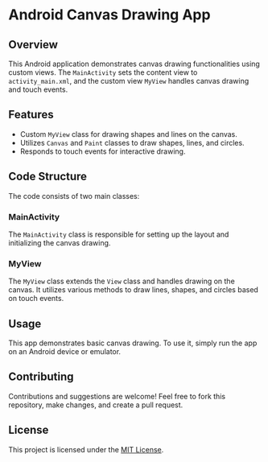 # Android Canvas Drawing App

## Overview

This Android application demonstrates canvas drawing functionalities using custom views. The `MainActivity` sets the content view to `activity_main.xml`, and the custom view `MyView` handles canvas drawing and touch events.

## Features

- Custom `MyView` class for drawing shapes and lines on the canvas.
- Utilizes `Canvas` and `Paint` classes to draw shapes, lines, and circles.
- Responds to touch events for interactive drawing.

## Code Structure

The code consists of two main classes:

### MainActivity

The `MainActivity` class is responsible for setting up the layout and initializing the canvas drawing.

### MyView

The `MyView` class extends the `View` class and handles drawing on the canvas. It utilizes various methods to draw lines, shapes, and circles based on touch events.

## Usage

This app demonstrates basic canvas drawing. To use it, simply run the app on an Android device or emulator.

## Contributing

Contributions and suggestions are welcome! Feel free to fork this repository, make changes, and create a pull request.

## License

This project is licensed under the [MIT License](LICENSE).
